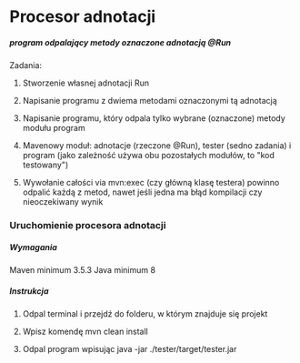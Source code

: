 # Procesor adnotacji

##### program odpalający metody oznaczone adnotacją @Run

Zadania:

1. Stworzenie własnej adnotacji Run

2. Napisanie programu z dwiema metodami oznaczonymi tą adnotacją

3. Napisanie programu, który odpala tylko wybrane (oznaczone) metody modułu program

4. Mavenowy moduł: adnotacje (rzeczone @Run), tester (sedno zadania) i program (jako zależność używa obu pozostałych modułów, to "kod testowany")

5. Wywołanie całości via mvn:exec (czy główną klasę testera) powinno odpalić każdą z metod, nawet jeśli jedna ma błąd kompilacji czy nieoczekiwany wynik

### Uruchomienie procesora adnotacji

##### Wymagania

Maven minimum 3.5.3
Java minimum 8

##### Instrukcja

1. Odpal terminal i przejdź do folderu, w którym znajduje się projekt

2. Wpisz komendę mvn clean install

3. Odpal program wpisując java -jar ./tester/target/tester.jar
